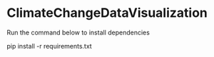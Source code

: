 # ClimateChangeDataVisualization

Run the command below to install dependencies

pip install -r requirements.txt


